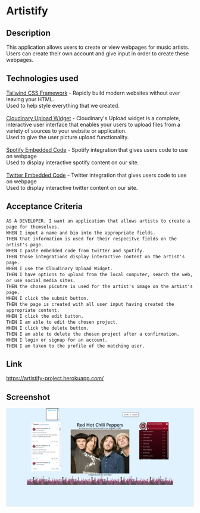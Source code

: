 # Artistify
## Description
This application allows users to create or view webpages for music artists. Users can create their own account and give input in order to create these webpages.

## Technologies used
[Tailwind CSS Framework](https://tailwindcss.com/) - Rapidly build modern websites without ever leaving your HTML.\
Used to help style everything that we created.\
\
[Cloudinary Upload Widget](https://cloudinary.com/documentation/upload_widget) - Cloudinary's Upload widget is a complete, interactive user interface that enables your users to upload files from a variety of sources to your website or application.\
Used to give the user picture upload functionality.\
\
[Spotify Embedded Code](https://developer.spotify.com/documentation/widgets/generate/embed/) - Spotify integration that gives users code to use on webpage\
Used to display interactive spotify content on our site.\
\
[Twitter Embedded Code](https://developer.spotify.com/documentation/widgets/generate/embed/) - Twitter integration that gives users code to use on webpage\
Used to display interactive twitter content on our site.

## Acceptance Criteria
```
AS A DEVELOPER, I want an application that allows artists to create a page for themselves.
WHEN I input a name and bio into the appropriate fields.
THEN that information is used for their respecitve fields on the artist's page.
WHEN I paste embedded code from twitter and spotify.
THEN those integrations display interactive content on the artist's page.
WHEN I use the Cloudinary Upload Widget.
THEN I have options to upload from the local computer, search the web, or use social media sites.
THEN the chosen picutre is used for the artist's image on the artist's page.
WHEN I click the submit button.
THEN the page is created with all user input having created the appropriate content.
WHEN I click the edit button.
THEN I am able to edit the chosen project.
WHEN I click the delete button.
THEN I am able to delete the chosen project after a confirmation.
WHEN I login or signup for an account.
THEN I am taken to the profile of the matching user.
```

## Link
https://artistify-project.herokuapp.com/

## Screenshot
![Screenshot of deployed application](./assets/images/artistify-screenshot.png)
